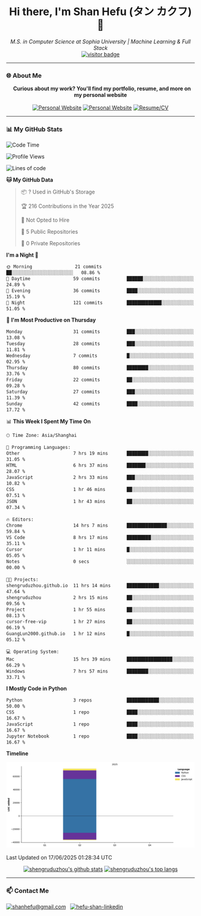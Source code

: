 <h1 align="center">
  Hi there, I'm Shan Hefu (タン カクフ) 👋
</h1>

<p align="center">
  <em>M.S. in Computer Science at Sophia University | Machine Learning & Full Stack </em>
  <br />
  <a href="https://github.com/shengruduzhou">
    <img src="https://visitor-badge.laobi.icu/badge?page_id=shengruduzhou.shengruduzhou&left_text=Visitors" alt="visitor badge"/>
  </a>
</p>

---

### 🌐 About Me

<p align="center">
  <b>Curious about my work? You'll find my portfolio, resume, and more on my personal website</b>
  <br><br>
  <a href="http://shengruduzhou.github.io/" target="blank" rel="noreferrer"><img src="https://img.shields.io/badge/Mypage-222222?style=for-the-badge&logo=githubpages&logoColor=white" alt="Personal Website"/></a>
  <a href="https://shengruduzhou.github.io/portfolio.html" target="blank" rel="noreferrer"><img src="https://img.shields.io/badge/Portfolio-28a745?style=for-the-badge&logo=google-chrome&logoColor=white" alt="Personal Website"/></a>
  <a href="https://shengruduzhou.github.io/assets/CV.pdf" target="blank" rel="noreferrer"><img src="https://img.shields.io/badge/Resume-d14836?style=for-the-badge&logo=reactiveresume&logoColor=white" alt="Resume/CV"/></a>
</p>
</p>

---

### 📊 My GitHub Stats

<!--START_SECTION:waka-->
![Code Time](http://img.shields.io/badge/Code%20Time-19%20hrs%2011%20mins-blue)

![Profile Views](http://img.shields.io/badge/Profile%20Views-325-blue)

![Lines of code](https://img.shields.io/badge/From%20Hello%20World%20I%27ve%20Written-71.4%20thousand%20lines%20of%20code-blue)

**🐱 My GitHub Data** 

> 📦 ? Used in GitHub's Storage 
 > 
> 🏆 216 Contributions in the Year 2025
 > 
> 🚫 Not Opted to Hire
 > 
> 📜 5 Public Repositories 
 > 
> 🔑 0 Private Repositories 
 > 
**I'm a Night 🦉** 

```text
🌞 Morning                21 commits          ██░░░░░░░░░░░░░░░░░░░░░░░   08.86 % 
🌆 Daytime                59 commits          ██████░░░░░░░░░░░░░░░░░░░   24.89 % 
🌃 Evening                36 commits          ████░░░░░░░░░░░░░░░░░░░░░   15.19 % 
🌙 Night                  121 commits         █████████████░░░░░░░░░░░░   51.05 % 
```
📅 **I'm Most Productive on Thursday** 

```text
Monday                   31 commits          ███░░░░░░░░░░░░░░░░░░░░░░   13.08 % 
Tuesday                  28 commits          ███░░░░░░░░░░░░░░░░░░░░░░   11.81 % 
Wednesday                7 commits           █░░░░░░░░░░░░░░░░░░░░░░░░   02.95 % 
Thursday                 80 commits          ████████░░░░░░░░░░░░░░░░░   33.76 % 
Friday                   22 commits          ██░░░░░░░░░░░░░░░░░░░░░░░   09.28 % 
Saturday                 27 commits          ███░░░░░░░░░░░░░░░░░░░░░░   11.39 % 
Sunday                   42 commits          ████░░░░░░░░░░░░░░░░░░░░░   17.72 % 
```


📊 **This Week I Spent My Time On** 

```text
🕑︎ Time Zone: Asia/Shanghai

💬 Programming Languages: 
Other                    7 hrs 19 mins       ████████░░░░░░░░░░░░░░░░░   31.05 % 
HTML                     6 hrs 37 mins       ███████░░░░░░░░░░░░░░░░░░   28.07 % 
JavaScript               2 hrs 33 mins       ███░░░░░░░░░░░░░░░░░░░░░░   10.82 % 
CSS                      1 hr 46 mins        ██░░░░░░░░░░░░░░░░░░░░░░░   07.51 % 
JSON                     1 hr 43 mins        ██░░░░░░░░░░░░░░░░░░░░░░░   07.34 % 

🔥 Editors: 
Chrome                   14 hrs 7 mins       ███████████████░░░░░░░░░░   59.84 % 
VS Code                  8 hrs 17 mins       █████████░░░░░░░░░░░░░░░░   35.11 % 
Cursor                   1 hr 11 mins        █░░░░░░░░░░░░░░░░░░░░░░░░   05.05 % 
Notes                    0 secs              ░░░░░░░░░░░░░░░░░░░░░░░░░   00.00 % 

🐱‍💻 Projects: 
shengruduzhou.github.io  11 hrs 14 mins      ████████████░░░░░░░░░░░░░   47.64 % 
shengruduzhou            2 hrs 15 mins       ██░░░░░░░░░░░░░░░░░░░░░░░   09.56 % 
Project                  1 hr 55 mins        ██░░░░░░░░░░░░░░░░░░░░░░░   08.13 % 
cursor-free-vip          1 hr 27 mins        ██░░░░░░░░░░░░░░░░░░░░░░░   06.19 % 
GuangLun2000.github.io   1 hr 12 mins        █░░░░░░░░░░░░░░░░░░░░░░░░   05.12 % 

💻 Operating System: 
Mac                      15 hrs 39 mins      █████████████████░░░░░░░░   66.29 % 
Windows                  7 hrs 57 mins       ████████░░░░░░░░░░░░░░░░░   33.71 % 
```

**I Mostly Code in Python** 

```text
Python                   3 repos             ████████████░░░░░░░░░░░░░   50.00 % 
CSS                      1 repo              ████░░░░░░░░░░░░░░░░░░░░░   16.67 % 
JavaScript               1 repo              ████░░░░░░░░░░░░░░░░░░░░░   16.67 % 
Jupyter Notebook         1 repo              ████░░░░░░░░░░░░░░░░░░░░░   16.67 % 
```



**Timeline**

![Lines of Code chart](https://raw.githubusercontent.com/shengruduzhou/shengruduzhou/main/assets/bar_graph.png)


 Last Updated on 17/06/2025 01:28:34 UTC
<!--END_SECTION:waka-->

<p align="center">
  <a href="https://github.com/shengruduzhou" target="_blank" rel="noreferrer">
    <a href="https://github.com/shengruduzhou" target="blank"><img src="https://github-readme-stats.vercel.app/api?username=shengruduzhou&show_icons=true&locale=en&theme=tokyonight&count_private=true" alt="shengruduzhou's github stats"/></a>
    <a href="https://github.com/shengruduzhou" target="blank"><img src="https://github-readme-stats.vercel.app/api/top-langs/?username=shengruduzhou&layout=compact&locale=en&theme=tokyonight" alt="shengruduzhou's top langs"/></a>
  </a>
</p>

---

### 📫 Contact Me

<p align="left">
  <a href="mailto:shanhefu@gmail.com" target="blank"><img align="center" src="https://img.shields.io/badge/Gmail-D14836?style=for-the-badge&logo=gmail&logoColor=white" alt="shanhefu@gmail.com" /></a>
  <a href="https://linkedin.com/in/hefu-shan-054b24361/" target="blank"><img align="center" src="https://img.shields.io/badge/LinkedIn-0077B5?style=for-the-badge&logo=linkedin&logoColor=white" alt="hefu-shan-linkedin" /></a>
</p>
